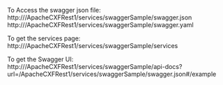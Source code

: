 To Access the swagger json file:
http://<server-address>/ApacheCXFRest1/services/swaggerSample/swagger.json
http://<server-address>/ApacheCXFRest1/services/swaggerSample/swagger.yaml

To get the services page:
http://<server-address>/ApacheCXFRest1/services/swaggerSample/services

To get the Swagger UI:
http://<server-address>/ApacheCXFRest1/services/swaggerSample/api-docs?url=/ApacheCXFRest1/services/swaggerSample/swagger.json#/example

